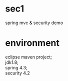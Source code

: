 # sec1
spring mvc &amp; security demo

# environment
eclipse maven project;  
jdk1.8;  
spring 4.3;  
security 4.2  
